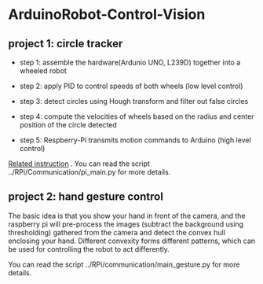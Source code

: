 # ArduinoRobot-Control-Vision

## project 1: circle tracker

- step 1: assemble the hardware(Ardunio UNO, L239D) together into a wheeled robot

- step 2: apply PID to control speeds of both wheels (low level control)

- step 3: detect circles using Hough transform and filter out false circles

- step 4: compute the velocities of wheels based on the radius and center position of the circle detected

- step 5: Respberry-Pi transmits motion commands to Arduino (high level control)

[Related instruction](https://vladimirli.gitbooks.io/el2222/content/) 
. You can read the script ../RPi/Communication/pi_main.py for more details.


## project 2: hand gesture control

The basic idea is that you show your hand in front of the camera, and the raspberry pi will pre-process the images (subtract the background using thresholding) gathered from the camera and detect the convex hull enclosing your hand. Different convexity forms different patterns, which can be used for controlling the robot to act differently.

You can read the script ../RPi/communication/main_gesture.py for more details.
